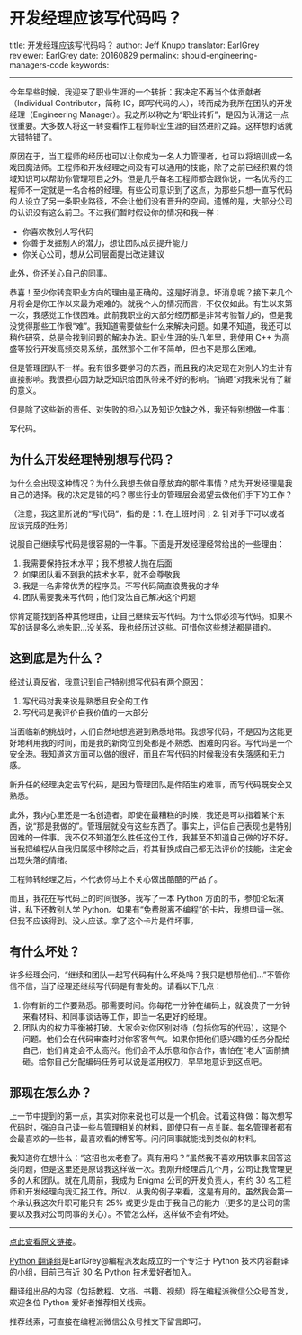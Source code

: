 # 开发经理应该写代码吗？

title: 开发经理应该写代码吗？
author: Jeff Knupp
translator: EarlGrey
reviewer: EarlGrey
date: 20160829
permalink: should-engineering-managers-code
keywords: 

***

今年早些时候，我迎来了职业生涯的一个转折：我决定不再当个体贡献者（Individual Contributor，简称 IC，即写代码的人），转而成为我所在团队的开发经理（Engineering Manager）。我之所以称之为“职业转折”，是因为认清这一点很重要。大多数人将这一转变看作工程师职业生涯的自然进阶之路。这样想的话就大错特错了。

原因在于，当工程师的经历也可以让你成为一名人力管理者，也可以将培训成一名戏团魔法师。工程师和开发经理之间没有可以通用的技能，除了之前已经积累的领域知识可以帮助你管理项目之外。但是几乎每名工程师都会跟你说，一名优秀的工程师不一定就是一名合格的经理。有些公司意识到了这点，为那些只想一直写代码的人设立了另一条职业路径，不会让他们没有晋升的空间。遗憾的是，大部分公司的认识没有这么前卫。不过我们暂时假设你的情况和我一样：

- 你喜欢教别人写代码
- 你善于发掘别人的潜力，想让团队成员提升能力
- 你关心公司，想从公司层面提出改进建议

此外，你还关心自己的同事。

恭喜！至少你转变职业方向的理由是正确的。这是好消息。坏消息呢？接下来几个月将会是你工作以来最为艰难的。就我个人的情况而言，不仅仅如此。有生以来第一次，我感觉工作很困难。此前我职业的大部分经历都是非常考验智力的，但是我没觉得那些工作很“难”。我知道需要做些什么来解决问题。如果不知道，我还可以稍作研究，总是会找到问题的解决办法。职业生涯的头八年里，我使用 C++ 为高盛等投行开发高频交易系统，虽然那个工作不简单，但也不是那么困难。

但是管理团队不一样。我有很多要学习的东西，而且我的决定现在对别人的生计有直接影响。我很担心因为缺乏知识给团队带来不好的影响。“搞砸“对我来说有了新的意义。

但是除了这些新的责任、对失败的担心以及知识欠缺之外，我还特别想做一件事：

写代码。

## 为什么开发经理特别想写代码？

为什么会出现这种情况？为什么我想去做自愿放弃的那件事情？成为开发经理是我自己的选择。我的决定是错的吗？哪些行业的管理层会渴望去做他们手下的工作？

（注意，我这里所说的“写代码”，指的是：1. 在上班时间；2. 针对手下可以或者应该完成的任务）

说服自己继续写代码是很容易的一件事。下面是开发经理经常给出的一些理由：

1. 我需要保持技术水平；我不想被人抛在后面
2. 如果团队看不到我的技术水平，就不会尊敬我
3. 我是一名非常优秀的程序员。不写代码简直浪费我的才华
4. 团队需要我来写代码；他们没法自己解决这个问题

你肯定能找到各种其他理由，让自己继续去写代码。为什么你必须写代码。如果不写的话是多么地失职...没关系，我也经历过这些。可惜你这些想法都是错的。

## 这到底是为什么？

经过认真反省，我意识到自己特别想写代码有两个原因：

1. 写代码对我来说是熟悉且安全的工作
2. 写代码是我评价自我价值的一大部分

当面临新的挑战时，人们自然地想逃避到熟悉地带。我想写代码，不是因为这能更好地利用我的时间，而是我的新岗位到处都是不熟悉、困难的内容。写代码是一个安全港。我知道这方面可以做的很好，而且在写代码的时候我没有失落感和无力感。

新升任的经理决定去写代码，是因为管理团队是件陌生的难事，而写代码既安全又熟悉。

此外，我内心里还是一名创造者。即使在最糟糕的时候，我还是可以指着某个东西，说“那是我做的”。管理层就没有这些东西了。事实上，评估自己表现也是特别困难的一件事。我不仅不知道怎么胜任这份工作，我甚至不知道自己做的好不好。当我把编程从自我归属感中移除之后，将其替换成自己都无法评价的技能，注定会出现失落的情绪。

工程师转经理之后，不代表你马上不关心做出酷酷的产品了。

而且，我花在写代码上的时间很多。我写了一本 Python 方面的书，参加论坛演讲，私下还教别人学 Python。如果有“免费脱离不编程”的卡片，我想申请一张。但我不应该得到。没人应该。拿了这个卡片是件坏事。

## 有什么坏处？

许多经理会问，“继续和团队一起写代码有什么坏处吗？我只是想帮他们...”不管你信不信，当了经理还继续写代码是有害处的。请看以下几点：

1. 你有新的工作要熟悉。那需要时间。你每花一分钟在编码上，就浪费了一分钟来看材料、和同事谈话等工作，即当一名更好的经理。
2. 团队内的权力平衡被打破。大家会对你区别对待（包括你写的代码），这是个问题。他们会在代码审查时对你客客气气。如果你把他们感兴趣的任务分配给自己，他们肯定会不太高兴。他们会不太乐意和你合作，害怕在“老大”面前搞砸。给你自己分配编码任务可以说是滥用权力，早早地意识到这点吧。

## 那现在怎么办？

上一节中提到的第一点，其实对你来说也可以是一个机会。试着这样做：每次想写代码时，强迫自己读一些与管理相关的材料，即使只有一点关联。每名管理者都有会最喜欢的一些书，最喜欢看的博客等。问问同事就能找到类似的材料。

我知道你在想什么：“这招也太老套了。真有用吗？”虽然我不喜欢用轶事来回答这类问题，但是这里还是原谅我这样做一次。我刚升经理后几个月，公司让我管理更多的人和团队。就在几周前，我成为 Enigma 公司的开发负责人，有约 30 名工程师和开发经理向我汇报工作。所以，从我的例子来看，这是有用的。虽然我会第一个承认我这次升职可能只有 25% 或更少是由于我自己的能力（更多的是公司的需要以及我对公司同事的关心）。不管怎么样，这样做不会有坏处。


***

[点此查看原文链接](http://jeffknupp.com/blog/2016/08/28/should-engineering-managers-code/)。

[Python 翻译组](https://github.com/PythonTG)是EarlGrey@编程派发起成立的一个专注于 Python 技术内容翻译的小组，目前已有近 30 名 Python 技术爱好者加入。

翻译组出品的内容（包括教程、文档、书籍、视频）将在编程派微信公众号首发，欢迎各位 Python 爱好者推荐相关线索。

推荐线索，可直接在编程派微信公众号推文下留言即可。
